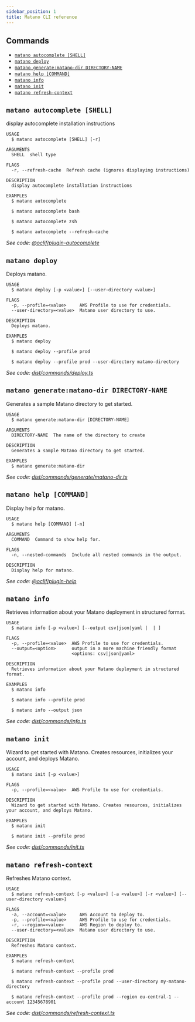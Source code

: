 ```yaml
---
sidebar_position: 1
title: Matano CLI reference
---
```


## Commands
<!-- commands -->
* [`matano autocomplete [SHELL]`](#matano-autocomplete-shell)
* [`matano deploy`](#matano-deploy)
* [`matano generate:matano-dir DIRECTORY-NAME`](#matano-generatematano-dir-directory-name)
* [`matano help [COMMAND]`](#matano-help-command)
* [`matano info`](#matano-info)
* [`matano init`](#matano-init)
* [`matano refresh-context`](#matano-refresh-context)

## `matano autocomplete [SHELL]`

display autocomplete installation instructions

```
USAGE
  $ matano autocomplete [SHELL] [-r]

ARGUMENTS
  SHELL  shell type

FLAGS
  -r, --refresh-cache  Refresh cache (ignores displaying instructions)

DESCRIPTION
  display autocomplete installation instructions

EXAMPLES
  $ matano autocomplete

  $ matano autocomplete bash

  $ matano autocomplete zsh

  $ matano autocomplete --refresh-cache
```

_See code: [@oclif/plugin-autocomplete](https://github.com/oclif/plugin-autocomplete/blob/v1.3.0/src/commands/autocomplete/index.ts)_

## `matano deploy`

Deploys matano.

```
USAGE
  $ matano deploy [-p <value>] [--user-directory <value>]

FLAGS
  -p, --profile=<value>     AWS Profile to use for credentials.
  --user-directory=<value>  Matano user directory to use.

DESCRIPTION
  Deploys matano.

EXAMPLES
  $ matano deploy

  $ matano deploy --profile prod

  $ matano deploy --profile prod --user-directory matano-directory
```

_See code: [dist/commands/deploy.ts](https://github.com/matanolabs/matano/blob/main/cli/src/commands/deploy.ts)_

## `matano generate:matano-dir DIRECTORY-NAME`

Generates a sample Matano directory to get started.

```
USAGE
  $ matano generate:matano-dir [DIRECTORY-NAME]

ARGUMENTS
  DIRECTORY-NAME  The name of the directory to create

DESCRIPTION
  Generates a sample Matano directory to get started.

EXAMPLES
  $ matano generate:matano-dir
```

_See code: [dist/commands/generate/matano-dir.ts](https://github.com/matanolabs/matano/blob/main/cli/src/commands/generate/matano-dir.ts)_

## `matano help [COMMAND]`

Display help for matano.

```
USAGE
  $ matano help [COMMAND] [-n]

ARGUMENTS
  COMMAND  Command to show help for.

FLAGS
  -n, --nested-commands  Include all nested commands in the output.

DESCRIPTION
  Display help for matano.
```

_See code: [@oclif/plugin-help](https://github.com/oclif/plugin-help/blob/v5.1.12/src/commands/help.ts)_

## `matano info`

Retrieves information about your Matano deployment in structured format.

```
USAGE
  $ matano info [-p <value>] [--output csv|json|yaml |  | ]

FLAGS
  -p, --profile=<value>  AWS Profile to use for credentials.
  --output=<option>      output in a more machine friendly format
                         <options: csv|json|yaml>

DESCRIPTION
  Retrieves information about your Matano deployment in structured format.

EXAMPLES
  $ matano info

  $ matano info --profile prod

  $ matano info --output json
```

_See code: [dist/commands/info.ts](https://github.com/matanolabs/matano/blob/main/cli/src/commands/info.ts)_

## `matano init`

Wizard to get started with Matano. Creates resources, initializes your account, and deploys Matano.

```
USAGE
  $ matano init [-p <value>]

FLAGS
  -p, --profile=<value>  AWS Profile to use for credentials.

DESCRIPTION
  Wizard to get started with Matano. Creates resources, initializes your account, and deploys Matano.

EXAMPLES
  $ matano init

  $ matano init --profile prod
```

_See code: [dist/commands/init.ts](https://github.com/matanolabs/matano/blob/main/cli/src/commands/init.ts)_

## `matano refresh-context`

Refreshes Matano context.

```
USAGE
  $ matano refresh-context [-p <value>] [-a <value>] [-r <value>] [--user-directory <value>]

FLAGS
  -a, --account=<value>     AWS Account to deploy to.
  -p, --profile=<value>     AWS Profile to use for credentials.
  -r, --region=<value>      AWS Region to deploy to.
  --user-directory=<value>  Matano user directory to use.

DESCRIPTION
  Refreshes Matano context.

EXAMPLES
  $ matano refresh-context

  $ matano refresh-context --profile prod

  $ matano refresh-context --profile prod --user-directory my-matano-directory

  $ matano refresh-context --profile prod --region eu-central-1 --account 12345678901
```

_See code: [dist/commands/refresh-context.ts](https://github.com/matanolabs/matano/blob/main/cli/src/commands/refresh-context.ts)_
<!-- commandsstop -->
